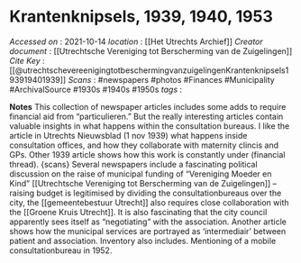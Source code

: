 # Krantenknipsels, 1939, 1940, 1953
*Accessed on* : 2021-10-14
*location* : [[Het Utrechts Archief]]
*Creator document* : [[Utrechtsche Vereniging tot Berscherming van de Zuigelingen]]
*Cite Key* : [[@utrechtschevereenigingtotbeschermingvanzuigelingenKrantenknipsels193919401939]]
*Scans* : #newspapers #photos #Finances #Municipality #ArchivalSource #1930s #1940s #1950s 
*tags* :

**Notes**
This collection of newspaper articles includes some adds to require financial aid from “particulieren.” But the really interesting articles contain valuable insights in what happens within the consultation bureaus. I like the article in Utrechts Nieuwsblad (1 nov 1939) what happens inside consultation offices, and how they collaborate with maternity clincis and GPs. Other 1939 article shows how this work is constantly under (financial thread). {scans} Several newspapers include a fascinating political discussion on the raise of municipal funding of “Vereniging Moeder en Kind” [[Utrechtsche Vereniging tot Berscherming van de Zuigelingen]] – raising budget is legitimised by dividing the consultationbureaus over the city, the [[gemeentebestuur Utrecht]] also requires close collaboration with the [[Groene Kruis Utrecht]]. It is also fascinating that the city council apparently sees itself as “negotiating” with the association. Another article shows how the municipal services are portrayed as ‘intermediair’ between patient and association. Inventory also includes. Mentioning of a mobile consultationbureau in 1952.




